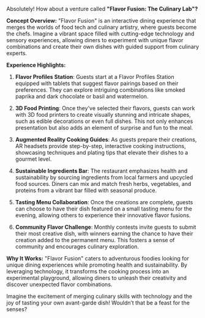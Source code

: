 Absolutely! How about a venture called **"Flavor Fusion: The Culinary Lab"?**

**Concept Overview:**
"Flavor Fusion" is an interactive dining experience that merges the worlds of food tech and culinary artistry, where guests become the chefs. Imagine a vibrant space filled with cutting-edge technology and sensory experiences, allowing diners to experiment with unique flavor combinations and create their own dishes with guided support from culinary experts.

**Experience Highlights:**

1. **Flavor Profiles Station**: Guests start at a Flavor Profiles Station equipped with tablets that suggest flavor pairings based on their preferences. They can explore intriguing combinations like smoked paprika and dark chocolate or basil and watermelon. 

2. **3D Food Printing**: Once they've selected their flavors, guests can work with 3D food printers to create visually stunning and intricate shapes, such as edible decorations or even full dishes. This not only enhances presentation but also adds an element of surprise and fun to the meal.

3. **Augmented Reality Cooking Guides**: As guests prepare their creations, AR headsets provide step-by-step, interactive cooking instructions, showcasing techniques and plating tips that elevate their dishes to a gourmet level.

4. **Sustainable Ingredients Bar**: The restaurant emphasizes health and sustainability by sourcing ingredients from local farmers and upcycled food sources. Diners can mix and match fresh herbs, vegetables, and proteins from a vibrant bar filled with seasonal produce.

5. **Tasting Menu Collaboration**: Once the creations are complete, guests can choose to have their dish featured on a small tasting menu for the evening, allowing others to experience their innovative flavor fusions. 

6. **Community Flavor Challenge**: Monthly contests invite guests to submit their most creative dish, with winners earning the chance to have their creation added to the permanent menu. This fosters a sense of community and encourages culinary exploration.

**Why It Works:**
"Flavor Fusion" caters to adventurous foodies looking for unique dining experiences while promoting health and sustainability. By leveraging technology, it transforms the cooking process into an experimental playground, allowing diners to unleash their creativity and discover unexpected flavor combinations.

Imagine the excitement of merging culinary skills with technology and the joy of tasting your own avant-garde dish! Wouldn’t that be a feast for the senses?